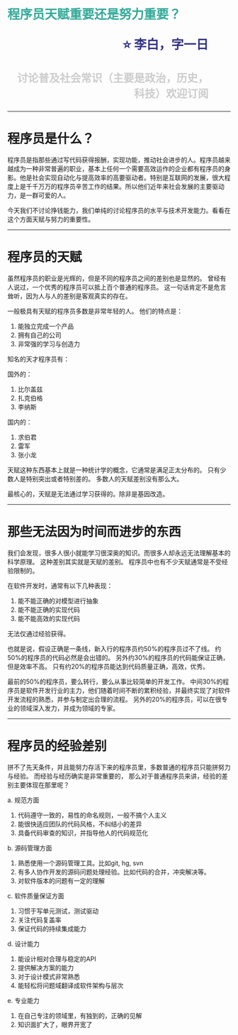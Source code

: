 <span style="color:#3A9">程序员天赋重要还是努力重要？</span><p style="text-align:right;font-size:28px;margin-right:50px;color:#333388;">:star: 李白，字一日</p><p style="text-align:right;font-size:24px;margin-right:50px;color:#ccc">讨论普及社会常识（主要是政治，历史，科技）欢迎订阅</p>
===

---

程序员是什么？
===

程序员是指那些通过写代码获得报酬，实现功能，推动社会进步的人。程序员越来越成为一种非常普遍的职业，基本上任何一个需要高效运作的企业都有程序员的身影。他是社会实现自动化与提高效率的高要驱动者。特别是互联网的发展，很大程度上是千千万万的程序员辛苦工作的结果。所以他们近年来社会发展的主要驱动力，是一群可爱的人。

今天我们不讨论挣钱能力，我们单纯的讨论程序员的水平与技术开发能力。看看在这个方面天赋与努力的重要性。

---

程序员的天赋
===

虽然程序员的职业是光辉的，但是不同的程序员之间的差别也是显然的。
曾经有人说过，一个优秀的程序员可以抵上百个普通的程序员。
这一句话肯定不是危言耸听，因为人与人的差别是客观真实的存在。

一般极具有天赋的程序员多数是非常年轻的人。
他们的特点是：
1. 能独立完成一个产品
2. 拥有自己的公司
3. 非常强的学习与创造力

知名的天才程序员有：

国外的：
1. 比尔盖兹
2. 扎克伯格
3. 李纳斯

国内的：
1. 求伯君
2. 雷军
3. 张小龙

天赋这种东西基本上就是一种统计学的概念，它通常是满足正太分布的。
只有少数人是特别突出或者特别差的。
多数人的天赋差别没有那么大。

最核心的，天赋是无法通过学习获得的。除非是基因改造。

---
那些无法因为时间而进步的东西
===
我们会发现，很多人很小就能学习很深奥的知识。而很多人却永远无法理解基本的科学原理。
这种差别其实就是天赋的差别。
程序员中也有不少天赋通常是不受经验限制的。

在软件开发时，通常有以下几种表现：
1. 能不能正确的对模型进行抽象
2. 能不能正确的实现代码
4. 能不能高效的实现代码

无法仅通过经验获得。

也就是说，假设正确是一条线，新入行的程序员约50%的程序员过不了线。
约50%的程序员的代码必然是会出错的。
另外约30%的程序员的代码能保证正确，但是效率不高。
只有约20%的程序员能达到代码质量正确，高效，优秀。

最前的50%的程序员，要么转行，要么从事比较简单的开发工作。
中间30%的程序员是软件开发行业的主力，他们随着时间不断的累积经验，并最终实现了对软件开发流程的熟悉，并参与制定出合理的流程。
另外的20%的程序员，可以在很专业的领域深入发力，并成为领域的专家。


---
程序员的经验差别
===
拼不了先天条件，并且能努力存活下来的程序员里，多数普通的程序员只能拼努力与经验。
而经验与经历确实是非常重要的，
那么对于普通程序员来讲，经验的差别主要体现在那里呢？

a. 规范方面
1. 代码遵守一致的，易性的命名规则，一般不搞个人主义
2. 能很快适应团队的代码风格，不纠结小的差异
3. 具备代码审查的知识，并指导他人的代码规范化

b. 源码管理方面
1. 熟悉使用一个源码管理工具。比如git, hg, svn
2. 有多人协作开发的源码问题处理经验。比如代码的合并，冲突解决等。
3. 对软件版本的问题有一定的理解

c. 软件质量保证方面
1. 习惯于写单元测试，测试驱动
2. 关注代码复盖率
3. 保证代码的持续集成能力

d. 设计能力
1. 能设计相对合理与稳定的API
2. 提供解决方案的能力
3. 对于设计模式非常熟悉
4. 能轻松将问题域翻译成软件架构与层次

e. 专业能力
1. 在自己专注的领域里，有独到的，正确的见解
2. 知识面扩大了，眼界开宽了

